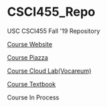 # CSCI455_Repo

USC CSCI455 Fall '19 Repository

[Course Website](http://bytes.usc.edu/cs455/)

[Course Piazza](https://piazza.com/class/jzshpzd85sy4tg)

[Course Cloud Lab(Vocareum)](https://www.vocareum.com/)

[Course Textbook](https://bookshelf.vitalsource.com/#/)

Course In Process 
